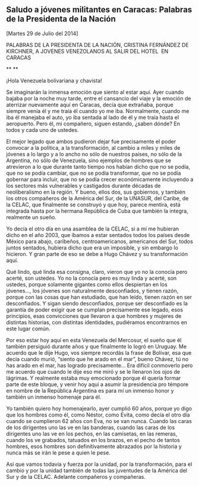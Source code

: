 Saludo a jóvenes militantes en Caracas: Palabras de la Presidenta de la Nación
------------------------------------------------------------------------------

[Martes 29 de Julio del 2014]

PALABRAS DE LA PRESIDENTA DE LA NACIÓN, CRISTINA FERNÁNDEZ DE KIRCHNER,
A JOVENES VENEZOLANOS AL SALIR DEL HOTEL  EN CARACAS

** **

¡Hola Venezuela bolivariana y chavista!

Se imaginarán la inmensa emoción que siento al estar aquí. Ayer cuando
bajaba por la noche muy tarde, entre el cansancio del viaje y la emoción
de aterrizar nuevamente aquí en Caracas, decía que extrañaba, porque
siempre venía él y me traía él cuando yo me iba. Normalmente, cuando me
iba él manejaba el auto, yo iba sentada al lado de él y me traía hasta
el aeropuerto. Pero él, mi compañero, siguen estando, ¿saben dónde? En
todos y cada uno de ustedes.

El mejor legado que ambos pudieron dejar fue precisamente el poder
convocar a la política, a la transformación, al cambio a miles y miles
de jóvenes a lo largo y a lo ancho no sólo de nuestros países, no sólo
de la Argentina, no sólo de Venezuela, sino ejemplos de hombres que se
atrevieron a lo que durante tanto tiempo nos habían dicho que no se
podía, que no se podía cambiar, que no se podía transformar, que no se
podía gobernar para incluir, que no se podía crecer económicamente
incluyendo a los sectores más vulnerables y castigados durante décadas
de neoliberalismo en la región. Y bueno, ellos dos, sus gobiernos, y
también los otros compañeros de la América del Sur, de la UNASUR, del
Caribe, de la CELAC, que finalmente se construyó y que hoy, parece
mentira, está integrada hasta por la hermana República de Cuba que
también la integra, realmente un sueño.

Yo decía el otro día en una asamblea de la CELAC, si a mí me hubieran
dicho en el año 2003, que íbamos a estar sentados todos los países desde
México para abajo, caribeños, centroamericanos, americanos del Sur,
todos juntos sentados, hubiera dicho que era un imposible, y sin embargo
lo hicieron. Y gran parte de eso se debe a Hugo Chávez y su
transformación aquí.

Qué lindo, qué linda esa consigna, claro, vieron que yo no la conocía
pero acerté, son ustedes. Yo no la conocía pero es muy linda y acerté,
son ustedes, porque solamente gigantes como ellos despiertan en los
jóvenes…, los jóvenes son naturalmente desconfiados, y tienen razón,
porque con las cosas que han estudiado, que han leído, tienen razón en
ser desconfiados. Y sigan siendo desconfiados, porque ser desconfiado es
la garantía de poder exigir que se cumplan precisamente ese legado, esos
principios, esas convicciones que llevaron a que hombres y mujeres de
distintas historias, con distintas identidades, pudiéramos encontrarnos
en este lugar común. 

Por eso estar hoy aquí en esta Venezuela del Mercosur, el sueño que él
también persiguió durante años y que finalmente lo logró en Uruguay. Me
acuerdo que le dije Hugo, vos siempre recordás la frase de Bolívar, esa
que decía cuando murió, “siento que he arado en el mar”, bueno Chávez,
tú no has arado en el mar, has logrado precisamente… Era difícil
conmoverlo pero me acuerdo que cuando le dije eso me miró y se le
llenaron los ojos de lágrimas. Y realmente estaba muy emocionado porque
él quería formar parte de este bloque, y venir hoy aquí a asumir la
presidencia pro témpore en nombre de la República Argentina es para mí
un inmenso honor y también un inmenso homenaje para él.

Yo también quiero hoy homenajearlo, ayer cumplió 60 años, porque yo digo
que los hombres como él, como Néstor, como Evita, como decía el otro día
cuando se cumplieron 62 años con Eva, no se van nunca. Cuando las caras
de los dirigentes uno las ve en las banderas, cuando las caras de los
dirigentes uno las ve en los pechos, en las camisetas, en las remeras,
cuando los ve grabados, tatuados en los brazos, en el pecho de tantos
hombres, esos hombres son definitivamente abrazados por la historia y
nunca más se irán le pese a quien le pese.

Así que vamos todavía y fuerza por la unidad, por la transformación,
para el cambio y por la unidad también de todas las juventudes de la
América del Sur y de la CELAC. Adelante compañeros y compañeras.
